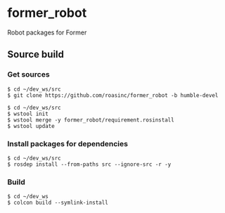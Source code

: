 # former_robot
Robot packages for Former

## Source build

### Get sources

```shell
$ cd ~/dev_ws/src
$ git clone https://github.com/roasinc/former_robot -b humble-devel
```

```shell
$ cd ~/dev_ws/src
$ wstool init
$ wstool merge -y former_robot/requirement.rosinstall
$ wstool update
```

### Install packages for dependencies
```shell
$ cd ~/dev_ws/src
$ rosdep install --from-paths src --ignore-src -r -y
```


### Build

```shell
$ cd ~/dev_ws
$ colcon build --symlink-install
```
